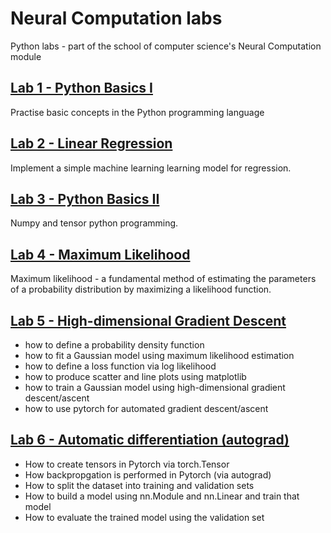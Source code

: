# Neural Computation labs
Python labs - part of the school of computer science's Neural Computation module 

## [Lab 1 - Python Basics I](https://github.com/Taranks7/Neural_Computation_labs/blob/main/lab1.ipynb)
Practise basic concepts in the Python programming language
## [Lab 2 - Linear Regression](https://github.com/Taranks7/Neural_Computation_labs/blob/main/lab2.ipynb)
Implement a simple machine learning learning model for regression. 
## [Lab 3 - Python Basics II](https://github.com/Taranks7/Neural_Computation_labs/blob/main/lab3.ipynb)
Numpy and tensor python programming.
## [Lab 4 - Maximum Likelihood]()
Maximum likelihood - a fundamental method of estimating the parameters of a probability distribution by maximizing a likelihood function. 
## [Lab 5 - High-dimensional Gradient Descent]()
* how to define a probability density function
* how to fit a Gaussian model using maximum likelihood estimation
* how to define a loss function via log likelihood
* how to produce scatter and line plots using matplotlib
* how to train a Gaussian model using high-dimensional gradient descent/ascent
* how to use pytorch for automated gradient descent/ascent
## [Lab 6 - Automatic differentiation (autograd)]()
- How to create tensors in Pytorch via torch.Tensor
- How backpropgation is performed in Pytorch (via autograd)
- How to split the dataset into training and validation sets
- How to build a model using nn.Module and nn.Linear and train that model
- How to evaluate the trained model using the validation set
